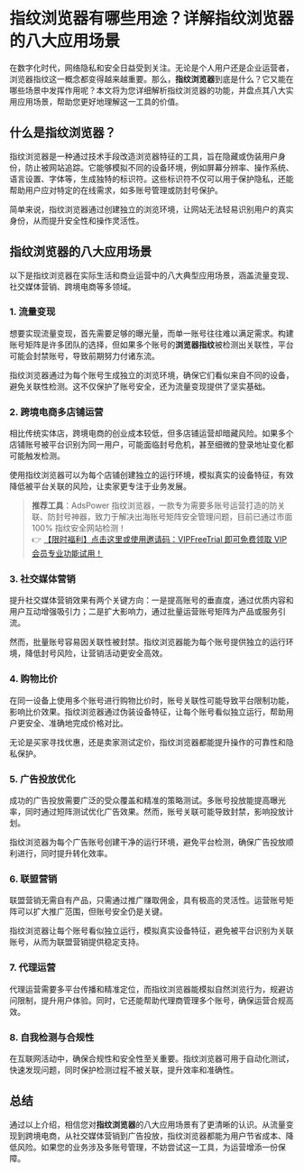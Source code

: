 # 指纹浏览器有哪些用途？详解指纹浏览器的八大应用场景

在数字化时代，网络隐私和安全日益受到关注。无论是个人用户还是企业运营者，浏览器指纹这一概念都变得越来越重要。那么，**指纹浏览器**到底是什么？它又能在哪些场景中发挥作用呢？本文将为您详细解析指纹浏览器的功能，并盘点其八大实用应用场景，帮助您更好地理解这一工具的价值。

## 什么是指纹浏览器？

指纹浏览器是一种通过技术手段改造浏览器特征的工具，旨在隐藏或伪装用户身份，防止被网站追踪。它能够模拟不同的设备环境，例如屏幕分辨率、操作系统、语言设置、字体等，生成独特的标识符。这些标识符不仅可以用于保护隐私，还能帮助用户应对特定的在线需求，如多账号管理或防封号保护。

简单来说，指纹浏览器通过创建独立的浏览环境，让网站无法轻易识别用户的真实身份，从而提升安全性和操作灵活性。

## 指纹浏览器的八大应用场景

以下是指纹浏览器在实际生活和商业运营中的八大典型应用场景，涵盖流量变现、社交媒体营销、跨境电商等多领域。

### 1. 流量变现

想要实现流量变现，首先需要足够的曝光量，而单一账号往往难以满足需求。构建账号矩阵是许多团队的选择，但如果多个账号的**浏览器指纹**被检测出关联性，平台可能会封禁账号，导致前期努力付诸东流。

指纹浏览器通过为每个账号生成独立的浏览环境，确保它们看似来自不同的设备，避免关联性检测。这不仅保护了账号安全，还为流量变现提供了坚实基础。

### 2. 跨境电商多店铺运营

相比传统实体店，跨境电商的创业成本较低，但多店铺运营却暗藏风险。如果多个店铺账号被平台识别为同一用户，可能面临封号危机，甚至细微的登录地址变化都可能触发检测。

使用指纹浏览器可以为每个店铺创建独立的运行环境，模拟真实的设备特征，有效降低被平台关联的风险，让卖家更专注于业务发展。

> **推荐工具**：AdsPower 指纹浏览器，一款专为需要多账号运营打造的防关联、防封号神器，致力于解决出海账号矩阵安全管理问题，目前已通过市面 100% 指纹安全网站检测！  
> 👉 [【限时福利】点击这里或使用邀请码：VIPFreeTrial 即可免费领取 VIP 会员专业功能试用！](https://bit.ly/adspower_free)

### 3. 社交媒体营销

提升社交媒体营销效果有两个关键方向：一是提高账号的垂直度，通过优质内容和用户互动增强吸引力；二是扩大影响力，通过批量运营账号矩阵为产品或服务引流。

然而，批量账号容易因关联性被封禁。指纹浏览器能为每个账号提供独立的运行环境，降低封号风险，让营销活动更安全高效。

### 4. 购物比价

在同一设备上使用多个账号进行购物比价时，账号关联性可能导致平台限制功能，影响比价效果。指纹浏览器通过伪装设备特征，让每个账号看似独立运行，帮助用户更安全、准确地完成价格对比。

无论是买家寻找优惠，还是卖家测试定价，指纹浏览器都能提升操作的可靠性和隐私保护。

### 5. 广告投放优化

成功的广告投放需要广泛的受众覆盖和精准的策略测试。多账号投放能提高曝光率，同时通过短阵测试优化广告效果。然而，账号关联可能导致封禁，影响投放计划。

指纹浏览器为每个广告账号创建干净的运行环境，避免平台检测，确保广告投放顺利进行，同时提升转化效率。

### 6. 联盟营销

联盟营销无需自有产品，只需通过推广赚取佣金，具有极高的灵活性。运营账号矩阵可以扩大推广范围，但账号安全仍是关键。

指纹浏览器让每个账号看似独立运行，模拟真实设备特征，避免被平台识别为关联账号，从而为联盟营销提供稳定支持。

### 7. 代理运营

代理运营需要多平台传播和精准定位，而指纹浏览器能模拟自然浏览行为，规避访问限制，提升用户体验。同时，它还能帮助代理商管理多个账号，确保运营合规高效。

### 8. 自我检测与合规性

在互联网活动中，确保合规性和安全性至关重要。指纹浏览器可用于自动化测试，快速发现问题，同时保护检测过程不被关联，提升效率和准确性。

## 总结

通过以上介绍，相信您对**指纹浏览器**的八大应用场景有了更清晰的认识。从流量变现到跨境电商，从社交媒体营销到广告投放，指纹浏览器都能为用户节省成本、降低风险。如果您的业务涉及多账号管理，不妨尝试这一工具，为运营增添一份保障。